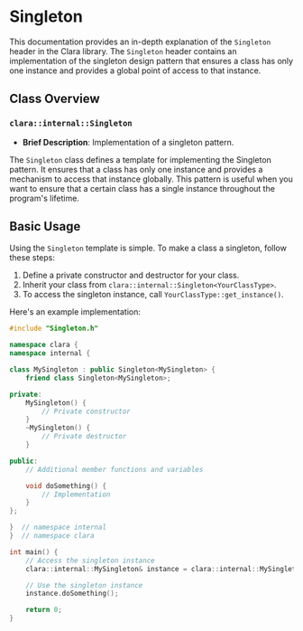 # Singleton

This documentation provides an in-depth explanation of the `Singleton` header in
the Clara library. The `Singleton` header contains an implementation of the
singleton design pattern that ensures a class has only one instance and provides
a global point of access to that instance.

## Class Overview

### `clara::internal::Singleton`

- **Brief Description**: Implementation of a singleton pattern.

The `Singleton` class defines a template for implementing the Singleton pattern.
It ensures that a class has only one instance and provides a mechanism to access
that instance globally. This pattern is useful when you want to ensure that a
certain class has a single instance throughout the program's lifetime.

## Basic Usage

Using the `Singleton` template is simple. To make a class a singleton, follow
these steps:

1. Define a private constructor and destructor for your class.
2. Inherit your class from `clara::internal::Singleton<YourClassType>`.
3. To access the singleton instance, call `YourClassType::get_instance()`.

Here's an example implementation:

```cpp
#include "Singleton.h"

namespace clara {
namespace internal {

class MySingleton : public Singleton<MySingleton> {
    friend class Singleton<MySingleton>;

private:
    MySingleton() {
        // Private constructor
    }
    ~MySingleton() {
        // Private destructor
    }

public:
    // Additional member functions and variables

    void doSomething() {
        // Implementation
    }
};

}  // namespace internal
}  // namespace clara

int main() {
    // Access the singleton instance
    clara::internal::MySingleton& instance = clara::internal::MySingleton::get_instance();

    // Use the singleton instance
    instance.doSomething();

    return 0;
}
```
